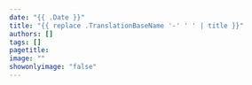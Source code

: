 ```yaml
---
date: "{{ .Date }}"
title: "{{ replace .TranslationBaseName '-' ' ' | title }}"
authors: []
tags: []
pagetitle:
image: ""
showonlyimage: "false"
---
```

